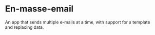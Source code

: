 # En-masse-email
An app that sends multiple e-mails at a time, with support for a template and replacing data.
